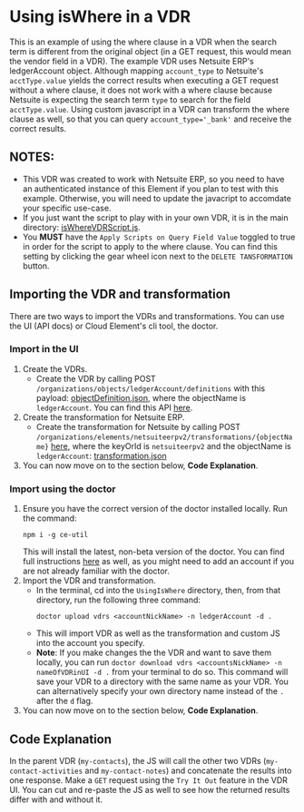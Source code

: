 # Using isWhere in a VDR
This is an example of using the where clause in a VDR when the search term is different from the original object (in a GET request, this would mean the vendor field in a VDR). The example VDR uses Netsuite ERP's ledgerAccount object. Although mapping `account_type` to Netsuite's `acctType.value` yields the correct results when executing a GET request without a where clause, it does not work with a where clause because Netsuite is expecting the search term `type` to search for the field `acctType.value`. Using custom javascript in a VDR can transform the where clause as well, so that you can query `account_type='_bank'` and receive the correct results.

## **NOTES:**
* This VDR was created to work with Netsuite ERP, so you need to have an authenticated instance of this Element if you plan to test with this example. Otherwise, you will need to update the javacript to accomdate your specific use-case.
* If you just want the script to play with in your own VDR, it is in the main directory: [isWhereVDRScript.js](isWhereVDRScript.js).
* You **MUST** have the `Apply Scripts on Query Field Value` toggled to true in order for the script to apply to the where clause. You can find this setting by clicking the gear wheel icon next to the `DELETE TANSFORMATION` button.

## Importing the VDR and transformation
There are two ways to import the VDRs and transformations. You can use the UI (API docs) or Cloud Element's cli tool, the doctor.

### Import in the UI
1. Create the VDRs.
    * Create the VDR by calling POST `/organizations/objects/ledgerAccount/definitions` with this payload: [objectDefinition.json](ledgerAccount/definition/objectDefinition.json), where the objectName is `ledgerAccount`. You can find this API [here](https://my-staging.cloudelements.io/api-docs/platform/organizations).
2. Create the transformation for Netsuite ERP.
    * Create the transformation for Netsuite by calling POST `/organizations/elements/netsuiteerpv2/transformations/{objectName}` [here](https://my-staging.cloudelements.io/api-docs/platform/organizations), where the keyOrId is `netsuiteerpv2` and the objectName is `ledgerAccount`: [transformation.json](ledgerAccount/transformation/netsuiteerpv2/transformation.json)
3. You can now move on to the section below, **Code Explanation**.

### Import using the doctor
1. Ensure you have the correct version of the doctor installed locally. Run the command:
    ```
    npm i -g ce-util
    ```
    This will install the latest, non-beta version of the doctor. You can find full instructions [here](https://www.npmjs.com/package/ce-util) as well, as you might need to add an account if you are not already familiar with the doctor. 
2. Import the VDR and transformation.
    * In the terminal, cd into the `UsingIsWhere` directory, then, from that directory, run the following three command:
        ```
        doctor upload vdrs <accountNickName> -n ledgerAccount -d .
        ```
    * This will import VDR as well as the transformation and custom JS into the account you specify.
    * **Note**: If you make changes the the VDR and want to save them locally, you can run `doctor download vdrs <accountsNickName> -n nameOfVDRinUI -d .` from your terminal to do so. This command will save your VDR to a directory with the same name as your VDR. You can alternatively specify your own directory name instead of the `.` after the `d` flag.
3. You can now move on to the section below, **Code Explanation**.

## Code Explanation
In the parent VDR (`my-contacts`), the JS will call the other two VDRs (`my-contact-activities` and `my-contact-notes`) and concatenate the results into one response. Make a `GET` request using the `Try It Out` feature in the VDR UI. You can cut and re-paste the JS as well to see how the returned results differ with and without it.